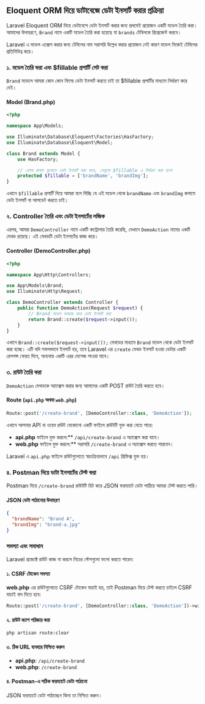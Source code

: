 ## Eloquent ORM দিয়ে ডাটাবেজে ডেটা ইনসার্ট করার প্রক্রিয়া

Laravel Eloquent ORM দিয়ে ডেটাবেসে ডেটা ইনসার্ট করার জন্য প্রথমেই প্রয়োজন একটি মডেল তৈরি করা। আমাদের উদাহরণে, `Brand` নামে একটি মডেল তৈরি করা হয়েছে যা `brands` টেবিলকে রিপ্রেজেন্ট করবে।

Laravel এ মডেল এক্সেস করার জন্য টেবিলের নাম সরাসরি উল্লেখ করার প্রয়োজন নেই কারণ মডেল নিজেই টেবিলের প্রতিনিধিত্ব করে।

### ১. মডেল তৈরি করা এবং $fillable প্রপার্টি সেট করা

`Brand` মডেলে আমরা কোন কোন ফিল্ডে ডেটা ইনসার্ট করতে চাই তা $fillable প্রপার্টির মাধ্যমে নির্ধারণ করে দেই।

#### Model (Brand.php)

```php
<?php

namespace App\Models;

use Illuminate\Database\Eloquent\Factories\HasFactory;
use Illuminate\Database\Eloquent\Model;

class Brand extends Model {
    use HasFactory;

    // যেসব কলাম গুলোতে ডেটা ইনসার্ট করা যাবে, সেগুলো $fillable এ নির্ধারণ করা হলো
    protected $fillable = ['brandName', 'brandImg'];
}
```

এখানে `$fillable` প্রপার্টি দিয়ে আমরা বলে দিচ্ছি যে এই মডেল থেকে `brandName` এবং `brandImg` কলামে ডেটা ইনসার্ট বা আপডেট করতে চাই।

### ২. Controller তৈরি এবং ডেটা ইনসার্টের লজিক

এরপর, আমরা `DemoController` নামে একটি কন্ট্রোলার তৈরি করেছি, যেখানে `DemoAction` নামের একটি মেথড রয়েছে। এই মেথডটি ডেটা ইনসার্টের কাজ করে।

#### Controller (DemoController.php)

```php
<?php

namespace App\Http\Controllers;

use App\Models\Brand;
use Illuminate\Http\Request;

class DemoController extends Controller {
    public function DemoAction(Request $request) {
        // Brand মডেল ব্যবহার করে ডেটা ইনসার্ট করা
        return Brand::create($request->input());
    }
}
```

এখানে `Brand::create($request->input());` মেথডের মাধ্যমে `Brand` মডেল থেকে ডেটা ইনসার্ট করা হচ্ছে। এটি যদি সফলভাবে ইনসার্ট হয়, তবে Laravel এর `create` মেথড ইনসার্ট হওয়া ডেটার একটি রেসপন্স ফেরত দিবে, অন্যথায় একটি এরর মেসেজ পাওয়া যাবে।

### ৩. রাউট তৈরি করা

`DemoAction` মেথডকে অ্যাক্সেস করার জন্য আমাদের একটি POST রাউট তৈরি করতে হবে।

#### Route (`api.php` অথবা `web.php`)

```php
Route::post('/create-brand', [DemoController::class, 'DemoAction']);
```

এখানে আপনার API বা ওয়েব রাউট যেকোনো একটি ফাইলে রাউটটি যুক্ত করা যেতে পারে:

- **api.php** ফাইলে যুক্ত করলে:\*\* `/api/create-brand` এ অ্যাক্সেস করা যাবে।
- **web.php** ফাইলে যুক্ত করলে:\*\* সরাসরি `/create-brand` এ অ্যাক্সেস করতে পারবেন।

Laravel এ `api.php` ফাইলে রাউটগুলোতে স্বয়ংক্রিয়ভাবে `/api` প্রিফিক্স যুক্ত হয়।

### ৪. Postman দিয়ে ডাটা ইনসার্টের টেস্ট করা

Postman দিয়ে `/create-brand` রাউটটি হিট করে JSON ফরম্যাটে ডেটা পাঠিয়ে আমরা টেস্ট করতে পারি।

#### JSON ডেটা পাঠানোর উদাহরণ

```json
{
  "brandName": "Brand A",
  "brandImg": "brand-a.jpg"
}
```

### সমস্যা এবং সমাধান

Laravel প্রজেক্টে রাউট কাজ না করলে নিচের স্টেপগুলো ফলো করতে পারেন:

#### ১. CSRF টোকেন সমস্যা

**web.php** এর রাউটগুলোতে CSRF টোকেন যাচাই হয়, তাই Postman দিয়ে টেস্ট করতে চাইলে CSRF যাচাই বাদ দিতে হবে:

```php
Route::post('/create-brand', [DemoController::class, 'DemoAction'])->withoutMiddleware([\App\Http\Middleware\VerifyCsrfToken::class]);
```

#### ২. রাউট ক্যাশ পরিষ্কার করা

```bash
php artisan route:clear
```

#### ৩. ঠিক URL ব্যবহার নিশ্চিত করুন

- **api.php**: `/api/create-brand`
- **web.php**: `/create-brand`

#### ৪. Postman-এ সঠিক ফরম্যাটে ডেটা পাঠানো

JSON ফরম্যাটে ডেটা পাঠাচ্ছেন কিনা তা নিশ্চিত করুন।
